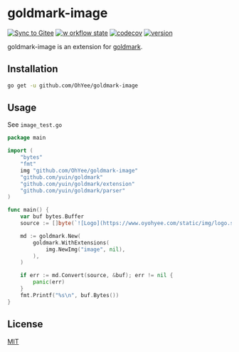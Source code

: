 # goldmark-image

[![Sync to Gitee](https://github.com/OhYee/goldmark-image/workflows/Sync%20to%20Gitee/badge.svg)](https://gitee.com/OhYee/goldmark-image) [![w
orkflow state](https://github.com/OhYee/goldmark-image/workflows/test/badge.svg)](https://github.com/OhYee/goldmark-image/actions) [![codecov](https://codecov.io/gh/OhYee/goldmark-image/branch/master/graph/badge.svg)](https://codecov.io/gh/OhYee/goldmark-image) [![version](https://img.shields.io/github/v/tag/OhYee/goldmark-image)](https://github.com/OhYee/goldmark-image/tags)

goldmark-image is an extension for [goldmark](https://github.com/yuin/goldmark).  

## Installation

```bash
go get -u github.com/OhYee/goldmark-image
```

## Usage

See `image_test.go`

```go
package main

import (
	"bytes"
	"fmt"
	img "github.com/OhYee/goldmark-image"
	"github.com/yuin/goldmark"
	"github.com/yuin/goldmark/extension"
	"github.com/yuin/goldmark/parser"
)

func main() {
	var buf bytes.Buffer
	source := []byte(`![Logo](https://www.oyohyee.com/static/img/logo.svg "title")`)

	md := goldmark.New(
	    goldmark.WithExtensions(
			img.NewImg("image", nil),
		),
	)

	if err := md.Convert(source, &buf); err != nil {
		panic(err)
	}
	fmt.Printf("%s\n", buf.Bytes())
}
```

## License

[MIT](LICENSE)
